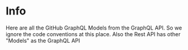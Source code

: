 # Info
Here are all the GitHub GraphQL Models from the GraphQL API. So we ignore the code conventions at this place.
Also the Rest API has other "Models" as the GraphQL API